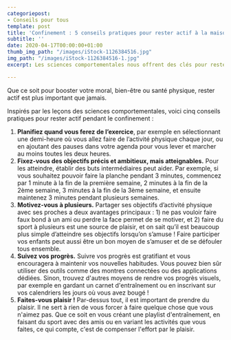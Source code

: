 ```yaml
---
categoriepost:
- Conseils pour tous
template: post
title: 'Confinement : 5 conseils pratiques pour rester actif à la maison'
subtitle: ''
date: 2020-04-17T00:00:00+01:00
thumb_img_path: "/images/iStock-1126384516.jpg"
img_path: "/images/iStock-1126384516-1.jpg"
excerpt: Les sciences comportementales nous offrent des clés pour rester actifs.

---
```

Que ce soit pour booster votre moral, bien-être ou santé physique, rester actif est plus important que jamais.

Inspirés par les leçons des sciences comportementales, voici cinq conseils pratiques pour rester actif pendant le confinement :

1. **Planifiez quand vous ferez de l’exercice**, par exemple en sélectionnant une demi-heure où vous allez faire de l’activité physique chaque jour, ou en ajoutant des pauses dans votre agenda pour vous lever et marcher au moins toutes les deux heures.
2. **Fixez-vous des objectifs précis et ambitieux, mais atteignables.** Pour les atteindre, établir des buts intermédiaires peut aider. Par exemple, si vous souhaitez pouvoir faire la planche pendant 3 minutes, commencez par 1 minute à la fin de la première semaine, 2 minutes à la fin de la 2ème semaine, 3 minutes à la fin de la 3ème semaine, et ensuite maintenez 3 minutes pendant plusieurs semaines.
3. **Motivez-vous à plusieurs.** Partager ses objectifs d’activité physique avec ses proches a deux avantages principaux : 1) ne pas vouloir faire faux bond à un ami ou perdre la face permet de se motiver, et 2) faire du sport à plusieurs est une source de plaisir, et on sait qu’il est beaucoup plus simple d’atteindre ses objectifs lorsqu’on s’amuse ! Faire participer vos enfants peut aussi être un bon moyen de s’amuser et de se défouler tous ensemble.
4. **Suivez vos progrès.** Suivre vos progrès est gratifiant et vous encouragera à maintenir vos nouvelles habitudes. Vous pouvez bien sûr utiliser des outils comme des montres connectées ou des applications dédiées. Sinon, trouvez d'autres moyens de rendre vos progrès visuels, par exemple en gardant un carnet d'entraînement ou en inscrivant sur vos calendriers les jours où vous avez bougé !
5. **Faites-vous plaisir !** Par-dessus tout, il est important de prendre du plaisir. Il ne sert à rien de vous forcer à faire quelque chose que vous n'aimez pas. Que ce soit en vous créant une playlist d'entraînement, en faisant du sport avec des amis ou en variant les activités que vous faites, ce qui compte, c'est de compenser l'effort par le plaisir.